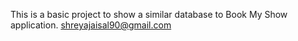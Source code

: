 This is a basic project to show a similar database to Book My Show application.
shreyajaisal90@gmail.com
